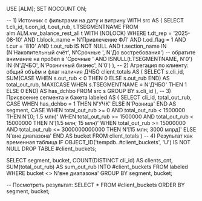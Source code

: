 USE [ALM];
SET NOCOUNT ON;

-- 1) Источник с фильтрами на дату и витрину
WITH src AS (
    SELECT
        t.cli_id,
        t.con_id,
        t.out_rub,
        t.TSEGMENTNAME
    FROM alm.ALM.vw_balance_rest_all t WITH (NOLOCK)
    WHERE t.dt_rep = '2025-08-10'
      AND t.block_name   = N'Привлечение ФЛ'
      AND t.od_flag      = 1
      AND t.cur          = '810'
      AND t.out_rub IS NOT NULL
      AND t.section_name IN (N'Накопительный счёт', N'Срочные ', N'До востребования') -- обратите внимание на пробел в 'Срочные '
      AND ISNULL(t.TSEGMENTNAME, N'0') IN (N'ДЧБО', N'Розничный бизнес', N'0')
),
-- 2) Агрегация по клиенту: общий объём и флаг наличия ДЧБО
client_totals AS (
    SELECT
        s.cli_id,
        SUM(CASE WHEN s.out_rub < 0 THEN 0 ELSE s.out_rub END) AS total_out_rub,
        MAX(CASE WHEN s.TSEGMENTNAME = N'ДЧБО' THEN 1 ELSE 0 END) AS has_dchbo
    FROM src s
    GROUP BY s.cli_id
),
-- 3) Присвоение сегмента и бакета
labeled AS (
    SELECT
        cli_id,
        total_out_rub,
        CASE WHEN has_dchbo = 1 THEN N'УЧК' ELSE N'Розница' END AS segment,
        CASE
            WHEN total_out_rub >=        0     AND total_out_rub <   1500000       THEN N'[0; 1.5 млн)'
            WHEN total_out_rub >=   1500000     AND total_out_rub <  15000000       THEN N'[1.5 млн; 15 млн)'
            WHEN total_out_rub >=  15000000     AND total_out_rub <= 3000000000000  THEN N'[15 млн; 3000 млрд]'
            ELSE N'вне диапазона'
        END AS bucket
    FROM client_totals
)
-- 4) Результат как временная таблица
IF OBJECT_ID('tempdb..#client_buckets', 'U') IS NOT NULL DROP TABLE #client_buckets;

SELECT
    segment,
    bucket,
    COUNT(DISTINCT cli_id)         AS clients_cnt,
    SUM(total_out_rub)             AS sum_out_rub
INTO #client_buckets
FROM labeled
WHERE bucket <> N'вне диапазона'
GROUP BY segment, bucket;

-- Посмотреть результат:
SELECT *
FROM #client_buckets
ORDER BY segment, bucket;
